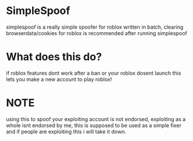 # SimpleSpoof
 simplespoof is a really simple spoofer for roblox written in batch, clearing browserdata/cookies for roblox is recommended after running simplespoof
# What does this do?
 if roblox features dont work after a ban or your roblox dosent launch this lets you make a new account to play roblox!
 # NOTE 
   using this to spoof your exploiting account is not endorsed, exploiting as a whole isnt endorsed by me, this is supposed to be used as a simple fixer and if people are exploiting this i will take it down.
